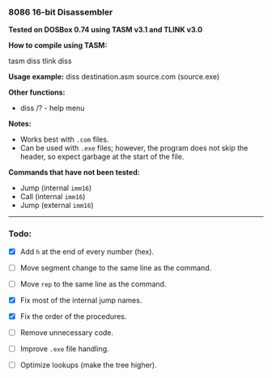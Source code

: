 ### 8086 16-bit Disassembler

**Tested on DOSBox 0.74 using TASM v3.1 and TLINK v3.0**

**How to compile using TASM:**

tasm diss
tlink diss

**Usage example:**
diss destination.asm source.com (source.exe) 

**Other functions:**
- diss /? - help menu

**Notes:**
- Works best with `.com` files.
- Can be used with `.exe` files; however, the program does not skip the header, so expect garbage at the start of the file.

**Commands that have not been tested:**
- Jump (internal `imm16`)
- Call (internal `imm16`)
- Jump (external `imm16`)

---

### Todo:

- [x] Add `h` at the end of every number (hex).
- [ ] Move segment change to the same line as the command. 
- [ ] Move `rep` to the same line as the command. 
- [x] Fix most of the internal jump names. 
- [x] Fix the order of the procedures. 
- [ ] Remove unnecessary code. 
- [ ] Improve `.exe` file handling. 
- [ ] Optimize lookups (make the tree higher). 

